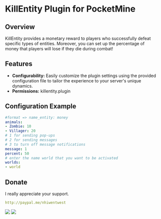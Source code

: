 # KillEntity Plugin for PocketMine

## Overview

KillEntity provides a monetary reward to players who successfully defeat specific types of entities. Moreover, you can set up the percentage of money that players will lose if they die during combat!

## Features

- **Configurability:** Easily customize the plugin settings using the provided configuration file to tailor the experience to your server's unique dynamics.
- **Permissions:** killentity.plugin


## Configuration Example

```yaml
#format => name_entity: money
animals:
- Zombie: 10
- Villager: 20
# 1 for sending pop-ups
# 2 for sending messages
# 3 to turn off message notifications
message: 1
percent: 50
# enter the name world that you want to be activated
worlds:
- world
```

## Donate

I really appreciate your support.

```yaml
http://paypal.me/nhiwentwest
```


[![](https://poggit.pmmp.io/shield.api/KillEntity)](https://poggit.pmmp.io/p/KillEntity)
[![](https://poggit.pmmp.io/shield.state/KillEntity)](https://poggit.pmmp.io/p/KillEntity)

